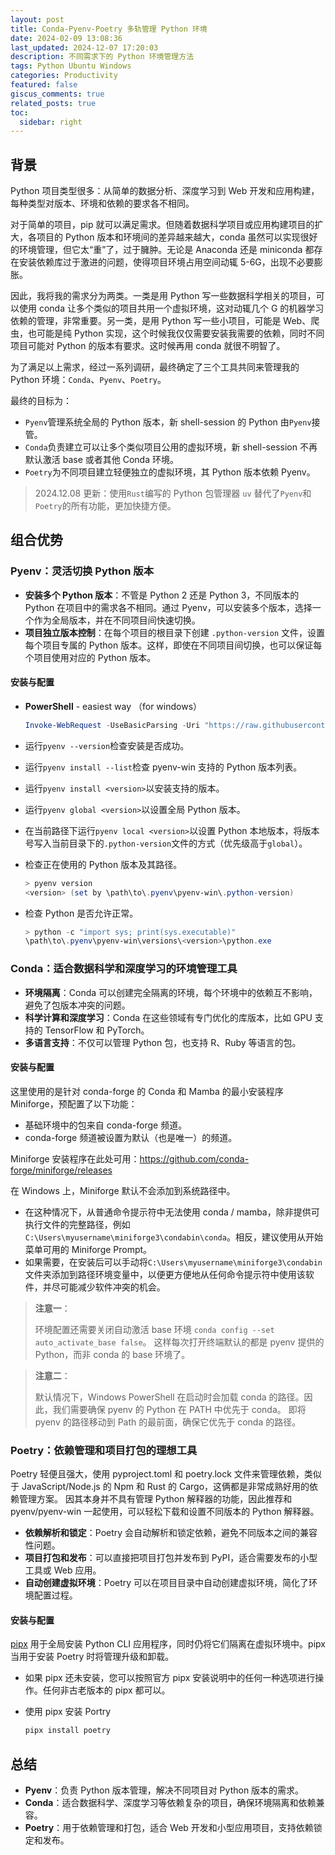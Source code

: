 ```yaml
---
layout: post
title: Conda-Pyenv-Poetry 多轨管理 Python 环境
date: 2024-02-09 13:08:36
last_updated: 2024-12-07 17:20:03
description: 不同需求下的 Python 环境管理方法
tags: Python Ubuntu Windows
categories: Productivity
featured: false
giscus_comments: true
related_posts: true
toc:
  sidebar: right
---
```


## 背景

Python 项目类型很多：从简单的数据分析、深度学习到 Web 开发和应用构建，每种类型对版本、环境和依赖的要求各不相同。

对于简单的项目，pip 就可以满足需求。但随着数据科学项目或应用构建项目的扩大，各项目的 Python 版本和环境间的差异越来越大，conda 虽然可以实现很好的环境管理，但它太“重”了，过于臃肿。无论是 Anaconda 还是 miniconda 都存在安装依赖库过于激进的问题，使得项目环境占用空间动辄 5-6G，出现不必要膨胀。

因此，我将我的需求分为两类。一类是用 Python 写一些数据科学相关的项目，可以使用 conda 让多个类似的项目共用一个虚拟环境，这对动辄几个 G 的机器学习依赖的管理，非常重要。另一类，是用 Python 写一些小项目，可能是 Web、爬虫，也可能是纯 Python 实现，这个时候我仅仅需要安装我需要的依赖，同时不同项目可能对 Python 的版本有要求。这时候再用 conda 就很不明智了。

为了满足以上需求，经过一系列调研，最终确定了三个工具共同来管理我的 Python 环境：`Conda`、`Pyenv`、`Poetry`。

最终的目标为：

- `Pyenv`管理系统全局的 Python 版本，新 shell-session 的 Python 由`Pyenv`接管。
- `Conda`负责建立可以让多个类似项目公用的虚拟环境，新 shell-session 不再默认激活 base 或者其他 Conda 环境。
- `Poetry`为不同项目建立轻便独立的虚拟环境，其 Python 版本依赖 Pyenv。

> 2024.12.08 更新：使用`Rust`编写的 Python 包管理器 `uv` 替代了`Pyenv`和`Poetry`的所有功能，更加快捷方便。

## 组合优势

### Pyenv：灵活切换 Python 版本

- **安装多个 Python 版本**：不管是 Python 2 还是 Python 3，不同版本的 Python 在项目中的需求各不相同。通过 Pyenv，可以安装多个版本，选择一个作为全局版本，并在不同项目间快速切换。
- **项目独立版本控制**：在每个项目的根目录下创建 `.python-version` 文件，设置每个项目专属的 Python 版本。这样，即使在不同项目间切换，也可以保证每个项目使用对应的 Python 版本。

#### 安装与配置

- **PowerShell** - easiest way （for windows）

  ```powershell
  Invoke-WebRequest -UseBasicParsing -Uri "https://raw.githubusercontent.com/pyenv-win/pyenv-win/master/pyenv-win/install-pyenv-win.ps1" -OutFile "./install-pyenv-win.ps1"; &"./install-pyenv-win.ps1"
  ```

- 运行`pyenv --version`检查安装是否成功。
- 运行`pyenv install --list`检查 pyenv-win 支持的 Python 版本列表。
- 运行`pyenv install <version>`以安装支持的版本。
- 运行`pyenv global <version>`以设置全局 Python 版本。
- 在当前路径下运行`pyenv local <version>`以设置 Python 本地版本，将版本号写入当前目录下的`.python-version`文件的方式（优先级高于`global`）。
- 检查正在使用的 Python 版本及其路径。

  ```powershell
  > pyenv version
  <version> (set by \path\to\.pyenv\pyenv-win\.python-version)
  ```

- 检查 Python 是否允许正常。

  ```powershell
  > python -c "import sys; print(sys.executable)"
  \path\to\.pyenv\pyenv-win\versions\<version>\python.exe
  ```

### Conda：适合数据科学和深度学习的环境管理工具

- **环境隔离**：Conda 可以创建完全隔离的环境，每个环境中的依赖互不影响，避免了包版本冲突的问题。
- **科学计算和深度学习**：Conda 在这些领域有专门优化的库版本，比如 GPU 支持的 TensorFlow 和 PyTorch。
- **多语言支持**：不仅可以管理 Python 包，也支持 R、Ruby 等语言的包。

#### 安装与配置

这里使用的是针对 conda-forge 的 Conda 和 Mamba 的最小安装程序 Miniforge，预配置了以下功能：

- 基础环境中的包来自 conda-forge 频道。
- conda-forge 频道被设置为默认（也是唯一）的频道。

Miniforge 安装程序在此处可用：<https://github.com/conda-forge/miniforge/releases>

在 Windows 上，Miniforge 默认不会添加到系统路径中。

- 在这种情况下，从普通命令提示符中无法使用 conda / mamba，除非提供可执行文件的完整路径，例如`C:\Users\myusername\miniforge3\condabin\conda`。相反，建议使用从开始菜单可用的 Miniforge Prompt。
- 如果需要，在安装后可以手动将`C:\Users\myusername\miniforge3\condabin`文件夹添加到路径环境变量中，以便更方便地从任何命令提示符中使用该软件，并尽可能减少软件冲突的机会。

> **注意一**：
>
> 环境配置还需要关闭自动激活 base 环境
> `conda config --set auto_activate_base false`。
> 这样每次打开终端默认的都是 pyenv 提供的 Python，而非 conda 的 base 环境了。

> **注意二**：
>
> 默认情况下，Windows PowerShell 在启动时会加载 conda 的路径。因此，我们需要确保 pyenv 的 Python 在 PATH 中优先于 conda。
> 即将 pyenv 的路径移动到 Path 的最前面，确保它优先于 conda 的路径。

### Poetry：依赖管理和项目打包的理想工具

Poetry 轻便且强大，使用 pyproject.toml 和 poetry.lock 文件来管理依赖，类似于 JavaScript/Node.js 的 Npm 和 Rust 的 Cargo，这俩都是非常成熟好用的依赖管理方案。
因其本身并不具有管理 Python 解释器的功能，因此推荐和 pyenv/pyenv-win 一起使用，可以轻松下载和设置不同版本的 Python 解释器。

- **依赖解析和锁定**：Poetry 会自动解析和锁定依赖，避免不同版本之间的兼容性问题。
- **项目打包和发布**：可以直接把项目打包并发布到 PyPI，适合需要发布的小型工具或 Web 应用。
- **自动创建虚拟环境**：Poetry 可以在项目目录中自动创建虚拟环境，简化了环境配置过程。

#### 安装与配置

[pipx](https://github.com/pypa/pipx) 用于全局安装 Python CLI 应用程序，同时仍将它们隔离在虚拟环境中。pipx 当用于安装 Poetry 时将管理升级和卸载。

- 如果 pipx 还未安装，您可以按照官方 pipx 安装说明中的任何一种选项进行操作。任何非古老版本的 pipx 都可以。
- 使用 pipx 安装 Portry

  ```powershell
  pipx install poetry
  ```

## 总结

- **Pyenv**：负责 Python 版本管理，解决不同项目对 Python 版本的需求。
- **Conda**：适合数据科学、深度学习等依赖复杂的项目，确保环境隔离和依赖兼容。
- **Poetry**：用于依赖管理和打包，适合 Web 开发和小型应用项目，支持依赖锁定和发布。
